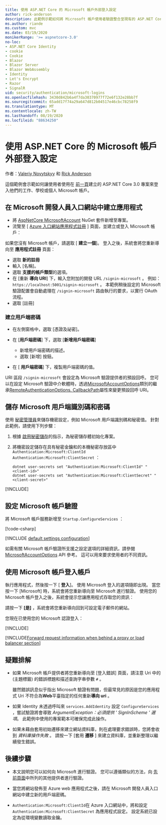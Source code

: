 ```yaml
---
title: 使用 ASP.NET Core 的 Microsoft 帳戶外部登入設定
author: rick-anderson
description: 此範例示範如何將 Microsoft 帳戶使用者驗證整合至現有的 ASP.NET Core 應用程式。
ms.author: riande
ms.custom: mvc
ms.date: 03/19/2020
monikerRange: '>= aspnetcore-3.0'
no-loc:
- ASP.NET Core Identity
- cookie
- Cookie
- Blazor
- Blazor Server
- Blazor WebAssembly
- Identity
- Let's Encrypt
- Razor
- SignalR
uid: security/authentication/microsoft-logins
ms.openlocfilehash: 3430d842b6a4f7da30370977f72e6f132e28bb7f
ms.sourcegitcommit: 65add17f74a29a647d812b04517e46cbc78258f9
ms.translationtype: MT
ms.contentlocale: zh-TW
ms.lasthandoff: 08/19/2020
ms.locfileid: "88634250"
---
```

# <a name="microsoft-account-external-login-setup-with-aspnet-core"></a>使用 ASP.NET Core 的 Microsoft 帳戶外部登入設定

作者：[Valeriy Novytskyy](https://github.com/01binary) 和 [Rick Anderson](https://twitter.com/RickAndMSFT)

這個範例會示範如何讓使用者使用在 [前一頁](xref:security/authentication/social/index)建立的 ASP.NET Core 3.0 專案來登入他們的工作、學校或個人 Microsoft 帳戶。

## <a name="create-the-app-in-microsoft-developer-portal"></a>在 Microsoft 開發人員入口網站中建立應用程式

* 將 [AspNetCore MicrosoftAccount](https://www.nuget.org/packages/Microsoft.AspNetCore.Authentication.MicrosoftAccount/) NuGet 套件新增至專案。
* 流覽至 [ [Azure 入口網站應用程式註冊](https://go.microsoft.com/fwlink/?linkid=2083908) ] 頁面，並建立或登入 Microsoft 帳戶：

如果您沒有 Microsoft 帳戶，請選取 [ **建立一個**]。 登入之後，系統會將您重新導向至 **應用程式註冊** 頁面：

* 選取 **新的註冊**
* 輸入 [名稱]。
* 選取 **支援的帳戶類型**的選項。  <!-- Accounts for any org work with MS domain accounts. Most folks probably want the last option, personal MS accounts. It took 24 hours after setting this up for the keys to work -->
* 在 [重新 **導向 URI**] 下，輸入您附加的開發 URL `/signin-microsoft` 。 例如： `https://localhost:5001/signin-microsoft` 。 本範例稍後設定的 Microsoft 驗證配置會自動處理在 `/signin-microsoft` 路由執行的要求，以實行 OAuth 流程。
* 選取 [註冊]

### <a name="create-client-secret"></a>建立用戶端密碼

* 在左側窗格中，選取 [憑證及祕密]。
* 在 [**用戶端密碼**] 下，選取 [**新增用戶端密碼**]

  * 新增用戶端密碼的描述。
  * 選取 [新增] 按鈕。

* 在 [ **用戶端密碼**] 下，複製用戶端密碼的值。

URI 區段 `/signin-microsoft` 會設定為 Microsoft 驗證提供者的預設回呼。 您可以在設定 Microsoft 驗證中介軟體時，透過[MicrosoftAccountOptions](/dotnet/api/microsoft.aspnetcore.authentication.microsoftaccount.microsoftaccountoptions)類別的繼承[RemoteAuthenticationOptions. CallbackPath](/dotnet/api/microsoft.aspnetcore.authentication.remoteauthenticationoptions.callbackpath)屬性來變更預設回呼 URI。

## <a name="store-the-microsoft-client-id-and-secret"></a>儲存 Microsoft 用戶端識別碼和密碼

使用 [秘密管理員](xref:security/app-secrets)來儲存機密設定，例如 Microsoft 用戶端識別碼和秘密值。 針對此範例，請使用下列步驟：

1. 根據 [啟用秘密儲存](xref:security/app-secrets#enable-secret-storage)的指示，為秘密儲存體初始化專案。
1. 將機密設定儲存在具有秘密金鑰和的本機秘密存放區中 `Authentication:Microsoft:ClientId` `Authentication:Microsoft:ClientSecret` ：

    ```dotnetcli
    dotnet user-secrets set "Authentication:Microsoft:ClientId" "<client-id>"
    dotnet user-secrets set "Authentication:Microsoft:ClientSecret" "<client-secret>"
    ```

[!INCLUDE[](~/includes/environmentVarableColon.md)]

## <a name="configure-microsoft-account-authentication"></a>設定 Microsoft 帳戶驗證

將 Microsoft 帳戶服務新增至 `Startup.ConfigureServices` ：

[!code-csharp[](~/security/authentication/social/social-code/3.x/StartupMS3x.cs?name=snippet&highlight=10-14)]

[!INCLUDE [default settings configuration](includes/default-settings.md)]

如需有關 Microsoft 帳戶驗證所支援之設定選項的詳細資訊，請參閱 [MicrosoftAccountOptions](/dotnet/api/microsoft.aspnetcore.builder.microsoftaccountoptions) API 參考。 這可以用來要求使用者的不同資訊。

## <a name="sign-in-with-microsoft-account"></a>使用 Microsoft 帳戶登入帳戶

執行應用程式，然後按一下 [ **登入**]。 使用 Microsoft 登入的選項隨即出現。 當您按一下 [Microsoft] 時，系統會將您重新導向至 Microsoft 進行驗證。 使用您的 Microsoft 帳戶登入之後，系統會提示您讓應用程式存取您的資訊：

請按一下 **[是]** ，系統會將您重新導向回到可設定電子郵件的網站。

您現在已使用您的 Microsoft 認證登入：

[!INCLUDE[](includes/chain-auth-providers.md)]

[!INCLUDE[Forward request information when behind a proxy or load balancer section](includes/forwarded-headers-middleware.md)]

## <a name="troubleshooting"></a>疑難排解

* 如果 Microsoft 帳戶提供者將您重新導向至 [登入錯誤] 頁面，請注意 Uri 中的 (主題標籤) 的錯誤標題和描述查詢字串參數 `#` 。

  雖然錯誤訊息似乎指出 Microsoft 驗證有問題，但最常見的原因是您的應用程式 Uri 不符合為**Web**平臺指定的任何重新**導向 uri** 。
* 如果 Identity 未透過呼叫來 `services.AddIdentity` 設定 `ConfigureServices` ，嘗試驗證將會導致 *ArgumentException：必須提供 ' SignInScheme ' 選項*。 此範例中使用的專案範本可確保完成此操作。
* 如果未藉由套用初始遷移來建立網站資料庫，則在處理要求錯誤時，您將會收到 *資料庫操作失敗* 。 請按一下 [套用 **遷移** ] 來建立資料庫，並重新整理以繼續發生錯誤。

## <a name="next-steps"></a>後續步驟

* 本文說明您可以如何向 Microsoft 進行驗證。 您可以遵循類似的方法，向 [先前頁面](xref:security/authentication/social/index)中所列的其他提供者進行驗證。

* 當您將網站發佈至 Azure web 應用程式之後，請在 Microsoft 開發人員入口網站中建立新的用戶端密碼。

* `Authentication:Microsoft:ClientId`在 Azure 入口網站中，將和設定 `Authentication:Microsoft:ClientSecret` 為應用程式設定。 設定系統已設定為從環境變數讀取金鑰。
